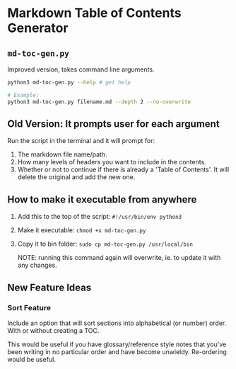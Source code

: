 # Markdown Table of Contents Generator

## `md-toc-gen.py`

Improved version, takes command line arguments.

```bash
python3 md-toc-gen.py --help # get help

# Example:
python3 md-toc-gen.py filename.md --depth 2 --no-overwrite
```

## Old Version: It prompts user for each argument

Run the script in the terminal and it will prompt for:

1. The markdown file name/path.
2. How many levels of headers you want to include in the contents.
3. Whether or not to continue if there is already a 'Table of Contents'. It will delete the original and add the new one.

## How to make it executable from anywhere

1. Add this to the top of the script: `#!/usr/bin/env python3`
2. Make it executable: `chmod +x md-toc-gen.py`
3. Copy it to bin folder: `sudo cp md-toc-gen.py /usr/local/bin`

   NOTE: running this command again will overwrite, ie. to update it with any changes.

## New Feature Ideas

### Sort Feature

Include an option that will sort sections into alphabetical (or number) order. With or without creating a TOC.

This would be useful if you have glossary/reference style notes that you've been writing in no particular order and have become unwieldy. Re-ordering would be useful.
